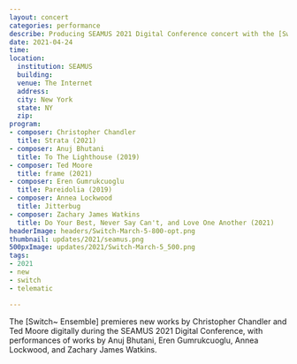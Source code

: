 ```yaml
---
layout: concert
categories: performance
describe: Producing SEAMUS 2021 Digital Conference concert with the [Switch~ Ensemble].
date: 2021-04-24
time:
location:
  institution: SEAMUS
  building:
  venue: The Internet
  address:
  city: New York
  state: NY
  zip:
program:
- composer: Christopher Chandler
  title: Strata (2021)
- composer: Anuj Bhutani
  title: To The Lighthouse (2019)
- composer: Ted Moore
  title: frame (2021)  
- composer: Eren Gumrukcuoglu
  title: Pareidolia (2019)
- composer: Annea Lockwood
  title: Jitterbug   
- composer: Zachary James Watkins
  title: Do Your Best, Never Say Can't, and Love One Another (2021)
headerImage: headers/Switch-March-5-800-opt.png
thumbnail: updates/2021/seamus.png
500pxImage: updates/2021/Switch-March-5_500.png
tags:
- 2021
- new
- switch
- telematic

---
```


The [Switch~ Ensemble] premieres new works by Christopher Chandler and Ted Moore digitally during the SEAMUS 2021 Digital Conference, with performances of works by Anuj Bhutani, Eren Gumrukcuoglu, Annea Lockwood, and Zachary James Watkins.
